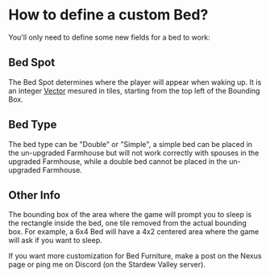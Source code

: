# How to define a custom Bed?

You'll only need to define some new fields for a bed to work:


## Bed Spot

The Bed Spot determines where the player will appear when waking up. It is an integer [Vector](https://github.com/Leroymilo/FurnitureFramework/blob/main/doc/Structures/Vector.md) mesured in tiles, starting from the top left of the Bounding Box.

## Bed Type

The bed type can be "Double" or "Simple", a simple bed can be placed in the un-upgraded Farmhouse but will not work correctly with spouses in the upgraded Farmhouse, while a double bed cannot be placed in the un-upgraded Farmhouse.

## Other Info

The bounding box of the area where the game will prompt you to sleep is the rectangle inside the bed, one tile removed from the actual bounding box. For example, a 6x4 Bed will have a 4x2 centered area where the game will ask if you want to sleep.

If you want more customization for Bed Furniture, make a post on the Nexus page or ping me on Discord (on the Stardew Valley server).